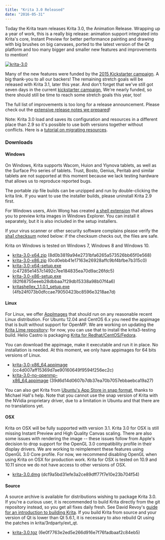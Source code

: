 ```yaml
---
title: "Krita 3.0 Released"
date: "2016-05-31"
---
```


Today the Krita team releases Krita 3.0, the Animation Release. Wrapping up a year of work, this is a really big release: animation support integrated into Krita's core, Instant Preview for better performance painting and drawing with big brushes on big canvases, ported to the latest version of the Qt platform and too many bigger and smaller new features and improvements to mention!

[![krita-3.0](../images/krita-3.0-1024x559.png)](https://krita.org/wp-content/uploads/2016/05/krita-3.0.png)

Many of the new features were funded by the [2015 Kickstarter campaign](https://www.kickstarter.com/projects/krita/krita-free-paint-app-lets-make-it-faster-than-phot?ref=users). A big thank-you to all our backers! The remaining stretch goals will be released with Krita 3.1, later this year. And don't forget that we've still got seven days in the current [kickstarter campaign](https://www.kickstarter.com/projects/krita/krita-2016-lets-make-text-and-vector-art-awesome), We're nearly funded, so there should still be time to reach some stretch goals this year, too!

The full list of improvements is too long for a release announcement. Please check out the [extensive release notes we prepared](https://krita.org/krita-3-0-release-notes/)!

Note: Krita 3.0 load and saves its configuration and resources in a different place than 2.9 so it's possible to use both versions together without conflicts. Here is a [tutorial on migrating resources](https://docs.krita.org/KritaFAQ#My_resource_disappeared_with_installing_3.0.21_Did_Krita_delete_them.3F).

### Downloads

#### Windows

On Windows, Krita supports Wacom, Huion and Yiynova tablets, as well as the Surface Pro series of tablets. Trust, Bosto, Genius, Peritab and similar tablets are not supported at this moment because we lack testing hardware that allows us to reproduce reported bugs.

The portable zip file builds can be unzipped and run by double-clicking the krita link. If you want to use the installer builds, please uninstall Krita 2.9 first.

For Windows users, Alvin Wong has created [a shell extension](https://github.com/alvinhochun/KritaShellExtension) that allows you to preview krita images in Windows Explorer. You can install it separately, but it is also included in the setup installers.

If your virus scanner or other security software complains please verify the [sha1 checksum](https://en.wikipedia.org/wiki/SHA-1#Data_integrity) noted below: if the checksum checks out, the files are safe.

Krita on Windows is tested on Windows 7, Windows 8 and Windows 10.

- [krita-3.0-x64.zip](http://files.kde.org/krita/3/windows/krita-3.0-x64.zip) (8d0b3819a94e2731bfa6265a573526bb65f0e568)
- [krita-3.0-x86.zip](http://files.kde.org/krita/3/windows/krita-3.0-x86.zip) (0cd0ebb41e17163e26928affc9bf4bfbe7b315c0)
- [krita-3.0-x64-setup.exe](http://files.kde.org/krita/3/windows/krita-3.0-x64-setup.exe) (c47285e1457c1492c7ee184835ea70d9ac26fdc5)
- [krita-3.0-x86-setup.exe](http://files.kde.org/krita/3/windows/krita-3.0-x86-setup.exe) (82f68755eeeb28dbbaa7f29db15338a98b07f4a6)
- [kritashellex\_1.1.0.1\_setup.exe](http://files.kde.org/krita/3/windows/kritashellex-1.1.0.2-setup.exe) (4fb24f073b0dfccae79050423bc8596e3218ae7d)

#### Linux

For Linux, we offer [AppImages](http://appimage.org/) that should run on any reasonable recent Linux distribution. For Ubuntu 12.04 and CentOS 6.x you need the appimage that is built without support for OpenMP. We are working on updating the [Krita Lime repository](https://launchpad.net/~dimula73/+archive/ubuntu/krita): for now, you can use that to install the krita3-testing build. Helio Castro is packaging [Krita for Redhat/CentOS/Fedora](http://www.heliocastro.info/?p=241).

You can download the appimage, make it executable and run it in place. No installation is needed. At this moment, we only have appimages for 64 bits versions of Linux.

- [krita-3.0-x86\_64.appimage](http://files.kde.org/krita/3/linux/krita-3.0-x86_64.appimage)  (cc4d007aff15369d7ae90160649f9594f256ec2c)
- [krita-3.0-no-openmp-x86\_64.appimage](http://files.kde.org/krita/3/linux/krita-3.0-no-openmp-x86_64.appimage) (39d6d14d0607b7db37ea70b7057ebbaebca19a27)

You can also get Krita from [Ubuntu's App Store in snap format](https://uappexplorer.com/app/krita.krita), thanks to Michael Hall's help. Note that you cannot use the snap version of Krita with the NVidia proprietary driver, due to a limitation in Ubuntu and that there are no translations yet.

#### OSX

Krita on OSX will be fully supported with version 3.1. Krita 3.0 for OSX is still missing Instant Preview and High Quality Canvas scaling. There are also some issues with rendering the image -- these issues follow from Apple's decision to drop support for the OpenGL 3.0 compatibility profile in their display drivers. We are working to reimplement these features using OpenGL 3.0 Core profile. For now, we recommend disabling OpenGL when using Krita on OSX for production work. Krita for OSX is tested on 10.9 and 10.11 since we do not have access to other versions of OSX.

- [krita-3.0.dmg](http://files.kde.org/krita/3/osx/krita-3.0.dmg) (dcf9a5bd31efe3a2ce89dff77f7e10e23b704f54)

#### Source

A source archive is available for distributions wishing to package Krita 3.0. If you're a curious user, it is recommended to build Krita directly from the git repository instead, so you get all fixes daily fresh. See David Revoy's [guide for an introduction to building Krita](http://www.davidrevoy.com/article193/guide-building-krita-on-linux-for-cats). If you build Krita from source and your version of Qt is lower than Qt 5.6.1, it is necessary to also rebuild Qt using the patches in krita/3rdparty/ext\_qt.

- [krita-3.0.tgz](http://download.kde.org/stable/krita/3.0/krita-3.0.tgz.mirrorlist) (6e0f7763e2ed5e266d916e7f76fadbaaf2c84eb5)
